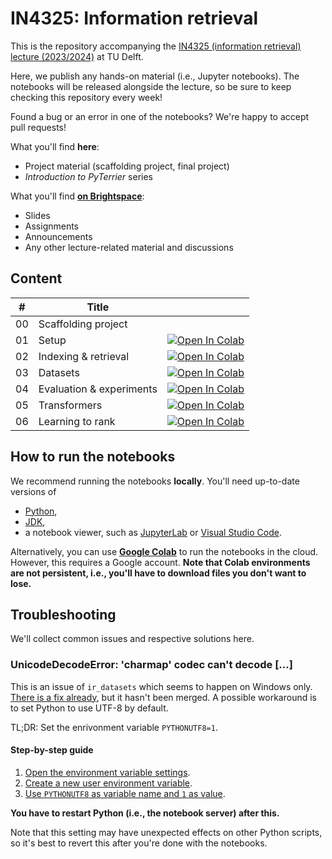# IN4325: Information retrieval

This is the repository accompanying the [IN4325 (information retrieval) lecture (2023/2024)](https://studiegids.tudelft.nl/a101_displayCourse.do?course_id=64130) at TU Delft.

Here, we publish any hands-on material (i.e., Jupyter notebooks). The notebooks will be released alongside the lecture, so be sure to keep checking this repository every week!

Found a bug or an error in one of the notebooks? We're happy to accept pull requests!

What you'll find **here**:

- Project material (scaffolding project, final project)
- _Introduction to PyTerrier_ series

What you'll find **[on Brightspace](https://brightspace.tudelft.nl/d2l/home/596319)**:

- Slides
- Assignments
- Announcements
- Any other lecture-related material and discussions

## Content

| #   | Title                    |                                                                                                                                                                                                                         |
| --- | ------------------------ | ----------------------------------------------------------------------------------------------------------------------------------------------------------------------------------------------------------------------- |
| 00  | Scaffolding project      |                                                                                                                                                                                                                         |
| 01  | Setup                    | [![Open In Colab](https://colab.research.google.com/assets/colab-badge.svg)](https://colab.research.google.com/github/wis-delft/in4325-information-retrieval/blob/main/intro-pyterrier/01-setup.ipynb)                  |
| 02  | Indexing & retrieval     | [![Open In Colab](https://colab.research.google.com/assets/colab-badge.svg)](https://colab.research.google.com/github/wis-delft/in4325-information-retrieval/blob/main/intro-pyterrier/02-indexing-retrieval.ipynb)     |
| 03  | Datasets                 | [![Open In Colab](https://colab.research.google.com/assets/colab-badge.svg)](https://colab.research.google.com/github/wis-delft/in4325-information-retrieval/blob/main/intro-pyterrier/03-datasets.ipynb)               |
| 04  | Evaluation & experiments | [![Open In Colab](https://colab.research.google.com/assets/colab-badge.svg)](https://colab.research.google.com/github/wis-delft/in4325-information-retrieval/blob/main/intro-pyterrier/04-evaluation-experiments.ipynb) |
| 05  | Transformers             | [![Open In Colab](https://colab.research.google.com/assets/colab-badge.svg)](https://colab.research.google.com/github/wis-delft/in4325-information-retrieval/blob/main/intro-pyterrier/05-transformers.ipynb)           |
| 06  | Learning to rank         | [![Open In Colab](https://colab.research.google.com/assets/colab-badge.svg)](https://colab.research.google.com/github/wis-delft/in4325-information-retrieval/blob/main/intro-pyterrier/06-learning_to_rank.ipynb)       |

## How to run the notebooks

We recommend running the notebooks **locally**. You'll need up-to-date versions of

- [Python](https://www.python.org/downloads/),
- [JDK](https://www.oracle.com/java/technologies/downloads/),
- a notebook viewer, such as [JupyterLab](https://jupyter.org/) or [Visual Studio Code](https://code.visualstudio.com/).

Alternatively, you can use **[Google Colab](https://colab.research.google.com/)** to run the notebooks in the cloud. However, this requires a Google account. **Note that Colab environments are not persistent, i.e., you'll have to download files you don't want to lose.**

## Troubleshooting

We'll collect common issues and respective solutions here.

### UnicodeDecodeError: 'charmap' codec can't decode [...]

This is an issue of `ir_datasets` which seems to happen on Windows only. [There is a fix already](https://github.com/allenai/ir_datasets/issues/208), but it hasn't been merged. A possible workaround is to set Python to use UTF-8 by default.

TL;DR: Set the enrivonment variable `PYTHONUTF8=1`.

#### Step-by-step guide

1. [Open the environment variable settings](img/pythonutf8_1.png).
2. [Create a new user environment variable](img/pythonutf8_2.png).
3. [Use `PYTHONUTF8` as variable name and `1` as value](img/pythonutf8_3.png).

**You have to restart Python (i.e., the notebook server) after this.**

Note that this setting may have unexpected effects on other Python scripts, so it's best to revert this after you're done with the notebooks.
